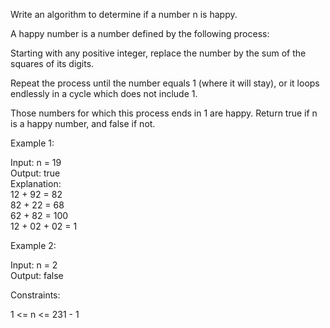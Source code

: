 Write an algorithm to determine if a number n is happy.  

A happy number is a number defined by the following process:  

Starting with any positive integer, replace the number by the sum of the squares of its digits.  

Repeat the process until the number equals 1 (where it will stay), or it loops endlessly in a cycle which does not include 1.  

Those numbers for which this process ends in 1 are happy.
Return true if n is a happy number, and false if not.

 

Example 1:  

Input: n = 19  
Output: true  
Explanation:  
12 + 92 = 82  
82 + 22 = 68  
62 + 82 = 100  
12 + 02 + 02 = 1  

Example 2:

Input: n = 2  
Output: false
 

Constraints:

1 <= n <= 231 - 1